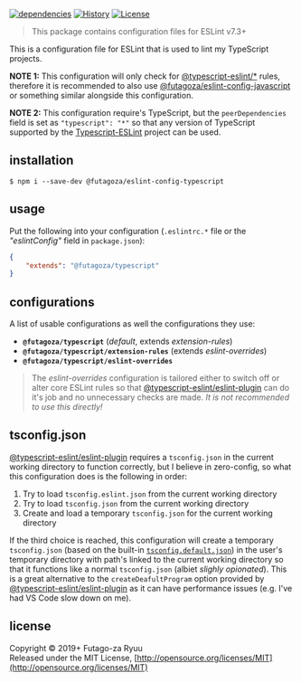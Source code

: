 [![dependencies](https://img.shields.io/david/futagoza/eslint-config-futagozaryuu.svg?path=packages/@futagoza/eslint-config-typescript)](https://david-dm.org/futagoza/eslint-config-futagozaryuu?path=packages/@futagoza/eslint-config-typescript)
[![History](https://img.shields.io/badge/history-CHANGELOG.md-orange.svg)](https://github.com/futagoza/eslint-config-futagozaryuu/blob/master/CHANGELOG.md)
[![License](https://img.shields.io/badge/license-mit-blue.svg)](https://opensource.org/licenses/MIT)

> This package contains configuration files for ESLint v7.3+<br>

This is a configuration file for ESLint that is used to lint my TypeScript projects.

**NOTE 1:** This configuration will only check for [@typescript-eslint/*][TETE] rules, therefore it is recommended to also use [@futagoza/eslint-config-javascript][ECJ] or something similar alongside this configuration.

**NOTE 2:** This configuration require's TypeScript, but the `peerDependencies` field is set as `"typescript": "*"` so that any version of TypeScript supported by the [Typescript-ESLint][TETE] project can be used.

## installation

```console
$ npm i --save-dev @futagoza/eslint-config-typescript
```

## usage

Put the following into your configuration (`.eslintrc.*` file or the _"eslintConfig"_ field in `package.json`):

```json
{
    "extends": "@futagoza/typescript"
}
```

## configurations

A list of usable configurations as well the configurations they use:

- __`@futagoza/typescript`__ (_default_, extends _extension-rules_)
- __`@futagoza/typescript/extension-rules`__ (extends _eslint-overrides_)
- __`@futagoza/typescript/eslint-overrides`__

> The _eslint-overrides_ configuration is tailored either to switch off or alter core ESLint rules so that [@typescript-eslint/eslint-plugin][TETE] can do it's job and no unnecessary checks are made. _It is not recommended to use this directly!_

## tsconfig.json

[@typescript-eslint/eslint-plugin][TETE] requires a `tsconfig.json` in the current working directory to function correctly, but I believe in zero-config, so what this configuration does is the following in order:

1. Try to load `tsconfig.eslint.json` from the current working directory
2. Try to load `tsconfig.json` from the current working directory
3. Create and load a temporary `tsconfig.json` for the current working directory

If the third choice is reached, this configuration will create a temporary `tsconfig.json` (based on the built-in [`tsconfig.default.json`](./tsconfig.default.json)) in the user's temporary directory with path's linked to the current working directory so that it functions like a normal `tsconfig.json` (albiet _slighly opionated_). This is a great alternative to the `createDeafultProgram` option provided by [@typescript-eslint/eslint-plugin][TETE] as it can have performance issues (e.g. I've had VS Code slow down on me).

[TETE]: https://github.com/typescript-eslint/typescript-eslint
[ECJ]: https://www.npmjs.com/package/@futagoza/eslint-config-javascript

## license

Copyright © 2019+ Futago-za Ryuu<br>
Released under the MIT License, [http://opensource.org/licenses/MIT](http://opensource.org/licenses/MIT)
